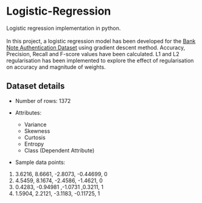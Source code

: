 # Logistic-Regression
Logistic regression implementation in python.
<br></br>
In this project, a logistic regression model has been developed for the [Bank Note Authentication Dataset](https://archive.ics.uci.edu/ml/datasets/banknote+authentication) using gradient descent method. Accuracy, Precision, Recall and F-score values have been calculated. L1 and L2 regularisation has been implemented to explore the effect of regularisation on accuracy and magnitude of weights.


## Dataset details
- Number of rows: 1372
- Attributes:
    - Variance
    - Skewness
    - Curtosis
    - Entropy
    - Class (Dependent Attribute)

- Sample data points:
1. 3.6216, 8.6661, -2.8073, -0.44699, 0 
2. 4.5459, 8.1674, -2.4586, -1.4621, 0 
3. 0.4283, -0.94981 ,-1.0731 ,0.3211, 1 
4. 1.5904, 2.2121, -3.1183, -0.11725, 1
